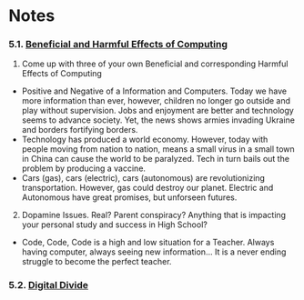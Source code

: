 # Notes
### 5.1. [Beneficial and Harmful Effects of Computing](https://github.com/nighthawkcoders/nighthawk_csp/wiki/Tri-3-TPT-0.1-related-to-Beneficial-and-Harmful-Effects-of-Computing-Big-Idea-5.1)

1. Come up with three of your own Beneficial and corresponding Harmful Effects of Computing
* Positive and Negative of a Information and Computers.  Today we have more information than ever, however, children no longer go outside and play without supervision.  Jobs and enjoyment are better and technology seems to advance society.  Yet, the news shows armies invading Ukraine and borders fortifying borders.
* Technology has produced a world economy.   However, today with people moving from nation to nation, means a small virus in a small town in China can cause the world to be paralyzed.  Tech in turn bails out the problem by producing a vaccine.
* Cars (gas), cars (electric), cars (autonomous) are revolutionizing transportation.  However, gas could destroy our planet.  Electric and Autonomous have great promises, but unforseen futures.

2. Dopamine Issues. Real? Parent conspiracy? Anything that is impacting your personal study and success in High School?
* Code, Code, Code is a high and low situation for a Teacher.  Always having computer, always seeing new information...   It is a never ending struggle to become the perfect teacher.

### 5.2. [Digital Divide](https://github.com/nighthawkcoders/nighthawk_csp/wiki/Tri-3-TPT-0.2-related-to-Digital-Divide-Big-Idea-5.2)
